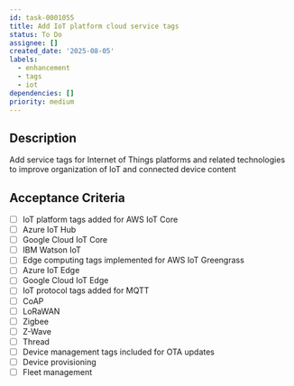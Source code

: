 ```yaml
---
id: task-0001055
title: Add IoT platform cloud service tags
status: To Do
assignee: []
created_date: '2025-08-05'
labels:
  - enhancement
  - tags
  - iot
dependencies: []
priority: medium
---
```


## Description

Add service tags for Internet of Things platforms and related technologies to improve organization of IoT and connected device content

## Acceptance Criteria

- [ ] IoT platform tags added for AWS IoT Core
- [ ] Azure IoT Hub
- [ ] Google Cloud IoT Core
- [ ] IBM Watson IoT
- [ ] Edge computing tags implemented for AWS IoT Greengrass
- [ ] Azure IoT Edge
- [ ] Google Cloud IoT Edge
- [ ] IoT protocol tags added for MQTT
- [ ] CoAP
- [ ] LoRaWAN
- [ ] Zigbee
- [ ] Z-Wave
- [ ] Thread
- [ ] Device management tags included for OTA updates
- [ ] Device provisioning
- [ ] Fleet management
